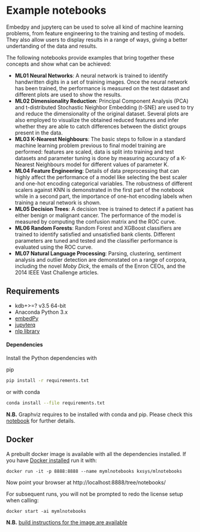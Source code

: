 # Example notebooks

Embedpy and jupyterq can be used to solve all kind of machine learning problems, from feature engineering to the training and testing of models. They also allow users to display results in a range of ways, giving a better undertanding of the data and results.

The following notebooks provide examples that bring together these concepts and show what can be achieved:

* **ML01 Neural Networks**: A neural network is trained to identify handwritten digits in a set of training images. Once the neural network has been trained, the performance is measured on the test dataset and different plots are used to show the results.
* **ML02 Dimensionality Reduction**: Principal Component Analysis (PCA) and t-distributed Stochastic Neighbor Embedding (t-SNE) are used to try and reduce the dimensionality of the original dataset. Several plots are also employed to visualize the obtained reduced features and infer whether they are able to catch differences between the distict groups present in the data.
* **ML03 K-Nearest Neighbours**: The basic steps to follow in a standard machine learning problem previous to final model training are performed: features are scaled, data is split into training and test datasets and parameter tuning is done by measuring accuracy of a K-Nearest Neighbours model for different values of parameter K.
* **ML04 Feature Engineering**: Details of data preprocessing that can highly affect the performance of a model like selecting the best scaler and one-hot encoding categorical variables. The robustness of different scalers against KNN is demonstrated in the first part of the notebook while in a second part, the importance of one-hot encoding labels when training a neural network is shown.
* **ML05 Decision Trees**: A decision tree is trained to detect if a patient has either benign or malignant cancer. The performance of the model is measured by computing the confusion matrix and the ROC curve.
* **ML06 Random Forests**: Random Forest and XGBoost classifiers are trained to identify satisfied and unsatisfied bank clients. Different parameters are tuned and tested and the classifier performance is evaluated using the ROC curve.
* **ML07 Natural Language Processing**: Parsing, clustering, sentiment analysis and outlier detection are demonstated on a range of corpora, including the novel *Moby Dick*, the emails of the Enron CEOs, and the 2014 IEEE Vast Challenge articles.

## Requirements 
- kdb+>=? v3.5 64-bit
- Anaconda Python 3.x
- [embedPy](https://github.com/KxSystems/embedPy)
- [jupyterq](https://github.com/KxSystems/jupyterq)
- [nlp library](https://github.com/KxSystems/nlp)

#### Dependencies
Install the Python dependencies with

pip
```bash
pip install -r requirements.txt
```
or with conda
```bash
conda install --file requirements.txt
```
**N.B.** Graphviz requires to be installed with conda and pip. Please check this [notebook](https://github.com/KxSystems/mlnotebooks/blob/master/notebooks/ML05%20Decision%20Trees.ipynb) for further details. 

## Docker
A prebuilt docker image is available with all the dependencies installed. If you have [Docker installed](https://www.docker.com/community-edition) run it with:

	docker run -it -p 8888:8888 --name mymlnotebooks kxsys/mlnotebooks

Now point your browser at http://localhost:8888/tree/notebooks/

For subsequent runs, you will not be prompted to redo the license setup when calling:

	docker start -ai mymlnotebooks


**N.B.** [build instructions for the image are available](docker/README.md)

